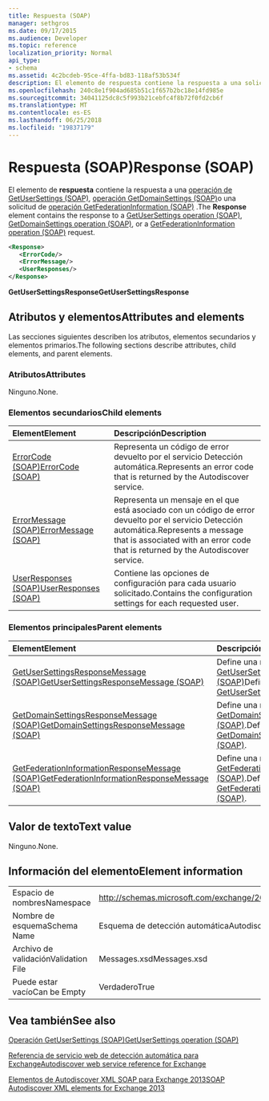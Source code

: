 ```yaml
---
title: Respuesta (SOAP)
manager: sethgros
ms.date: 09/17/2015
ms.audience: Developer
ms.topic: reference
localization_priority: Normal
api_type:
- schema
ms.assetid: 4c2bcdeb-95ce-4ffa-bd83-118af53b534f
description: El elemento de respuesta contiene la respuesta a una solicitud de operación (SOAP) GetFederationInformation, operación GetDomainSettings (SOAP) o una operación de GetUserSettings (SOAP).
ms.openlocfilehash: 240c8e1f904ad685b51c1f657b2bc18e14fd985e
ms.sourcegitcommit: 34041125dc8c5f993b21cebfc4f8b72f0fd2cb6f
ms.translationtype: MT
ms.contentlocale: es-ES
ms.lasthandoff: 06/25/2018
ms.locfileid: "19837179"
---
```

# <a name="response-soap"></a><span data-ttu-id="c87b8-103">Respuesta (SOAP)</span><span class="sxs-lookup"><span data-stu-id="c87b8-103">Response (SOAP)</span></span>

<span data-ttu-id="c87b8-104">El elemento de **respuesta** contiene la respuesta a una [operación de GetUserSettings (SOAP)](getusersettings-operation-soap.md), [operación GetDomainSettings (SOAP)](getdomainsettings-operation-soap.md)o una solicitud de [operación GetFederationInformation (SOAP)](getfederationinformation-operation-soap.md) .</span><span class="sxs-lookup"><span data-stu-id="c87b8-104">The **Response** element contains the response to a [GetUserSettings operation (SOAP)](getusersettings-operation-soap.md), [GetDomainSettings operation (SOAP)](getdomainsettings-operation-soap.md), or a [GetFederationInformation operation (SOAP)](getfederationinformation-operation-soap.md) request.</span></span> 
  
```XML
<Response>
   <ErrorCode/>
   <ErrorMessage/>
   <UserResponses/>
</Response>
```

 <span data-ttu-id="c87b8-105">**GetUserSettingsResponse**</span><span class="sxs-lookup"><span data-stu-id="c87b8-105">**GetUserSettingsResponse**</span></span>
## <a name="attributes-and-elements"></a><span data-ttu-id="c87b8-106">Atributos y elementos</span><span class="sxs-lookup"><span data-stu-id="c87b8-106">Attributes and elements</span></span>

<span data-ttu-id="c87b8-107">Las secciones siguientes describen los atributos, elementos secundarios y elementos primarios.</span><span class="sxs-lookup"><span data-stu-id="c87b8-107">The following sections describe attributes, child elements, and parent elements.</span></span>
  
### <a name="attributes"></a><span data-ttu-id="c87b8-108">Atributos</span><span class="sxs-lookup"><span data-stu-id="c87b8-108">Attributes</span></span>

<span data-ttu-id="c87b8-109">Ninguno.</span><span class="sxs-lookup"><span data-stu-id="c87b8-109">None.</span></span>
  
### <a name="child-elements"></a><span data-ttu-id="c87b8-110">Elementos secundarios</span><span class="sxs-lookup"><span data-stu-id="c87b8-110">Child elements</span></span>

|<span data-ttu-id="c87b8-111">**Element**</span><span class="sxs-lookup"><span data-stu-id="c87b8-111">**Element**</span></span>|<span data-ttu-id="c87b8-112">**Descripción**</span><span class="sxs-lookup"><span data-stu-id="c87b8-112">**Description**</span></span>|
|:-----|:-----|
|[<span data-ttu-id="c87b8-113">ErrorCode (SOAP)</span><span class="sxs-lookup"><span data-stu-id="c87b8-113">ErrorCode (SOAP)</span></span>](errorcode-soap.md) <br/> |<span data-ttu-id="c87b8-114">Representa un código de error devuelto por el servicio Detección automática.</span><span class="sxs-lookup"><span data-stu-id="c87b8-114">Represents an error code that is returned by the Autodiscover service.</span></span>  <br/> |
|[<span data-ttu-id="c87b8-115">ErrorMessage (SOAP)</span><span class="sxs-lookup"><span data-stu-id="c87b8-115">ErrorMessage (SOAP)</span></span>](errormessage-soap.md) <br/> |<span data-ttu-id="c87b8-116">Representa un mensaje en el que está asociado con un código de error devuelto por el servicio Detección automática.</span><span class="sxs-lookup"><span data-stu-id="c87b8-116">Represents a message that is associated with an error code that is returned by the Autodiscover service.</span></span>  <br/> |
|[<span data-ttu-id="c87b8-117">UserResponses (SOAP)</span><span class="sxs-lookup"><span data-stu-id="c87b8-117">UserResponses (SOAP)</span></span>](userresponses-soap.md) <br/> |<span data-ttu-id="c87b8-118">Contiene las opciones de configuración para cada usuario solicitado.</span><span class="sxs-lookup"><span data-stu-id="c87b8-118">Contains the configuration settings for each requested user.</span></span>  <br/> |
   
### <a name="parent-elements"></a><span data-ttu-id="c87b8-119">Elementos principales</span><span class="sxs-lookup"><span data-stu-id="c87b8-119">Parent elements</span></span>

|<span data-ttu-id="c87b8-120">**Element**</span><span class="sxs-lookup"><span data-stu-id="c87b8-120">**Element**</span></span>|<span data-ttu-id="c87b8-121">**Descripción**</span><span class="sxs-lookup"><span data-stu-id="c87b8-121">**Description**</span></span>|
|:-----|:-----|
|[<span data-ttu-id="c87b8-122">GetUserSettingsResponseMessage (SOAP)</span><span class="sxs-lookup"><span data-stu-id="c87b8-122">GetUserSettingsResponseMessage (SOAP)</span></span>](getusersettingsresponsemessage-soap.md) <br/> |<span data-ttu-id="c87b8-123">Define una respuesta a un [GetUserSettingsRequest (SOAP)](getusersettingsrequest-soap.md)</span><span class="sxs-lookup"><span data-stu-id="c87b8-123">Defines a response to a [GetUserSettingsRequest (SOAP)](getusersettingsrequest-soap.md)</span></span> <br/> |
|[<span data-ttu-id="c87b8-124">GetDomainSettingsResponseMessage (SOAP)</span><span class="sxs-lookup"><span data-stu-id="c87b8-124">GetDomainSettingsResponseMessage (SOAP)</span></span>](getdomainsettingsresponsemessage-soap.md) <br/> |<span data-ttu-id="c87b8-125">Define una respuesta a un [GetDomainSettingsRequest (SOAP)](getdomainsettingsrequest-soap.md).</span><span class="sxs-lookup"><span data-stu-id="c87b8-125">Defines a response to a [GetDomainSettingsRequest (SOAP)](getdomainsettingsrequest-soap.md).</span></span>  <br/> |
|[<span data-ttu-id="c87b8-126">GetFederationInformationResponseMessage (SOAP)</span><span class="sxs-lookup"><span data-stu-id="c87b8-126">GetFederationInformationResponseMessage (SOAP)</span></span>](getfederationinformationresponsemessage-soap.md) <br/> |<span data-ttu-id="c87b8-127">Define una respuesta a un [GetFederationInformationRequest (SOAP)](getfederationinformationrequest-soap.md).</span><span class="sxs-lookup"><span data-stu-id="c87b8-127">Defines a response to a [GetFederationInformationRequest (SOAP)](getfederationinformationrequest-soap.md).</span></span>  <br/> |
   
## <a name="text-value"></a><span data-ttu-id="c87b8-128">Valor de texto</span><span class="sxs-lookup"><span data-stu-id="c87b8-128">Text value</span></span>

<span data-ttu-id="c87b8-129">Ninguno.</span><span class="sxs-lookup"><span data-stu-id="c87b8-129">None.</span></span>
  
## <a name="element-information"></a><span data-ttu-id="c87b8-130">Información del elemento</span><span class="sxs-lookup"><span data-stu-id="c87b8-130">Element information</span></span>

|||
|:-----|:-----|
|<span data-ttu-id="c87b8-131">Espacio de nombres</span><span class="sxs-lookup"><span data-stu-id="c87b8-131">Namespace</span></span>  <br/> |http://schemas.microsoft.com/exchange/2010/Autodiscover  <br/> |
|<span data-ttu-id="c87b8-132">Nombre de esquema</span><span class="sxs-lookup"><span data-stu-id="c87b8-132">Schema Name</span></span>  <br/> |<span data-ttu-id="c87b8-133">Esquema de detección automática</span><span class="sxs-lookup"><span data-stu-id="c87b8-133">Autodiscover schema</span></span>  <br/> |
|<span data-ttu-id="c87b8-134">Archivo de validación</span><span class="sxs-lookup"><span data-stu-id="c87b8-134">Validation File</span></span>  <br/> |<span data-ttu-id="c87b8-135">Messages.xsd</span><span class="sxs-lookup"><span data-stu-id="c87b8-135">Messages.xsd</span></span>  <br/> |
|<span data-ttu-id="c87b8-136">Puede estar vacío</span><span class="sxs-lookup"><span data-stu-id="c87b8-136">Can be Empty</span></span>  <br/> |<span data-ttu-id="c87b8-137">Verdadero</span><span class="sxs-lookup"><span data-stu-id="c87b8-137">True</span></span>  <br/> |
   
## <a name="see-also"></a><span data-ttu-id="c87b8-138">Vea también</span><span class="sxs-lookup"><span data-stu-id="c87b8-138">See also</span></span>



[<span data-ttu-id="c87b8-139">Operación GetUserSettings (SOAP)</span><span class="sxs-lookup"><span data-stu-id="c87b8-139">GetUserSettings operation (SOAP)</span></span>](getusersettings-operation-soap.md)


[<span data-ttu-id="c87b8-140">Referencia de servicio web de detección automática para Exchange</span><span class="sxs-lookup"><span data-stu-id="c87b8-140">Autodiscover web service reference for Exchange</span></span>](autodiscover-web-service-reference-for-exchange.md)
  
[<span data-ttu-id="c87b8-141">Elementos de Autodiscover XML SOAP para Exchange 2013</span><span class="sxs-lookup"><span data-stu-id="c87b8-141">SOAP Autodiscover XML elements for Exchange 2013</span></span>](soap-autodiscover-xml-elements-for-exchange-2013.md)

